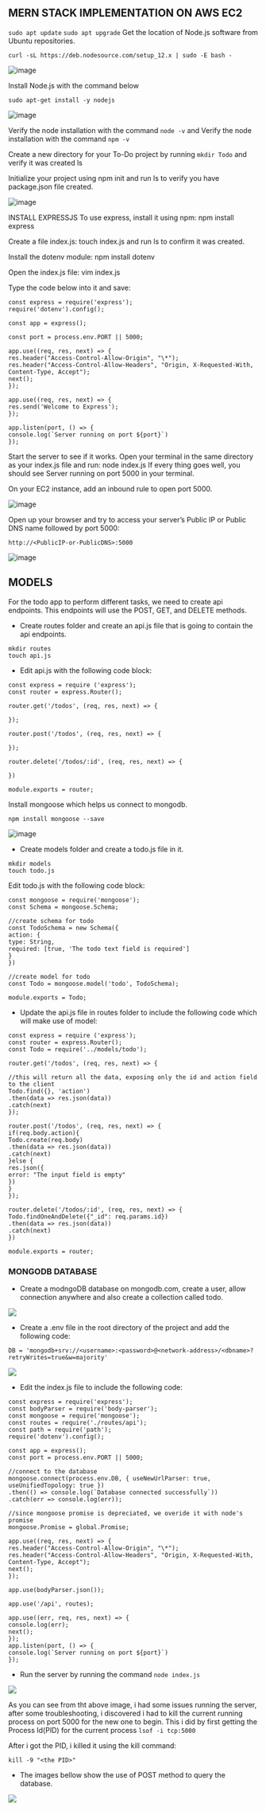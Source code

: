 ## MERN STACK IMPLEMENTATION ON AWS EC2 ##
`sudo apt update`
`sudo apt upgrade`
Get the location of Node.js software from Ubuntu repositories. 

`curl -sL https://deb.nodesource.com/setup_12.x | sudo -E bash -`

![image](https://github.com/Itsjustfemi/cohort_learning/assets/98546783/3ca26431-5f23-4395-a9fe-fb7c2ecc8b7d)

Install Node.js with the command below 

`sudo apt-get install -y nodejs`

![image](https://github.com/Itsjustfemi/cohort_learning/assets/98546783/e88272dc-b877-4fcb-bab0-8861313a26de)

Verify the node installation with the command `node -v` and Verify the node installation with the command `npm -v`

Create a new directory for your To-Do project by running `mkdir Todo` and verify it was created ls

Initialize your project using npm init and run ls to verify you have package.json file created.

![image](https://github.com/Itsjustfemi/cohort_learning/assets/98546783/867819ae-b63b-4cd5-a42d-9d0d11d5d0a9)

INSTALL EXPRESSJS
To use express, install it using npm: npm install express

Create a file index.js: touch index.js and run ls to confirm it was created.

Install the dotenv module: npm install dotenv

Open the index.js file: vim index.js

Type the code below into it and save:

```
const express = require('express');
require('dotenv').config();

const app = express();

const port = process.env.PORT || 5000;

app.use((req, res, next) => {
res.header("Access-Control-Allow-Origin", "\*");
res.header("Access-Control-Allow-Headers", "Origin, X-Requested-With, Content-Type, Accept");
next();
});

app.use((req, res, next) => {
res.send('Welcome to Express');
});

app.listen(port, () => {
console.log(`Server running on port ${port}`)
});
```

Start the server to see if it works. Open your terminal in the same directory as your index.js file and run: node index.js If every thing goes well, you should see Server running on port 5000 in your terminal.

On your EC2 instance, add an inbound rule to open port 5000.

![image](https://github.com/Itsjustfemi/cohort_learning/assets/98546783/a05bea4a-28e9-4f20-9a39-547688ea35c7)

Open up your browser and try to access your server’s Public IP or Public DNS name followed by port 5000:

`http://<PublicIP-or-PublicDNS>:5000`

![image](https://github.com/Itsjustfemi/cohort_learning/assets/98546783/95364ed7-f582-450a-a585-a9f0733bff9c)

## MODELS
For the todo app to perform different tasks, we need to create api endpoints. This endpoints will use the POST, GET, and DELETE methods.

- Create routes folder and create an api.js file that is going to contain the api endpoints.
```
mkdir routes
touch api.js
```

- Edit api.js with the following code block:
```
const express = require ('express');
const router = express.Router();

router.get('/todos', (req, res, next) => {

});

router.post('/todos', (req, res, next) => {

});

router.delete('/todos/:id', (req, res, next) => {

})

module.exports = router;
```

Install mongoose which helps us connect to mongodb. 

`npm install mongoose --save`

![image](https://github.com/Itsjustfemi/cohort_learning/assets/98546783/b0e15a99-984d-477e-aa49-1a0ce736f585)

- Create models folder and create a todo.js file in it.
```
mkdir models
touch todo.js
```
Edit todo.js with the following code block:
```
const mongoose = require('mongoose');
const Schema = mongoose.Schema;

//create schema for todo
const TodoSchema = new Schema({
action: {
type: String,
required: [true, 'The todo text field is required']
}
})

//create model for todo
const Todo = mongoose.model('todo', TodoSchema);

module.exports = Todo;
```

- Update the api.js file in routes folder to include the following code which will make use of model:
```
const express = require ('express');
const router = express.Router();
const Todo = require('../models/todo');

router.get('/todos', (req, res, next) => {

//this will return all the data, exposing only the id and action field to the client
Todo.find({}, 'action')
.then(data => res.json(data))
.catch(next)
});

router.post('/todos', (req, res, next) => {
if(req.body.action){
Todo.create(req.body)
.then(data => res.json(data))
.catch(next)
}else {
res.json({
error: "The input field is empty"
})
}
});

router.delete('/todos/:id', (req, res, next) => {
Todo.findOneAndDelete({"_id": req.params.id})
.then(data => res.json(data))
.catch(next)
})

module.exports = router;
```

### MONGODB DATABASE

- Create a modngoDB database on mongodb.com, create a user, allow connection anywhere and also create a collection called todo.

![](./images/p3/ScreenShot_4_6_2022_11_44_22_PM.png)

- Create a .env file in the root directory of the project and add the following code:
```
DB = 'mongodb+srv://<username>:<password>@<network-address>/<dbname>?retryWrites=true&w=majority'
```

![](./images/p3/ScreenShot_4_6_2022_11_53_24_PM.png)

- Edit the index.js file to include the following code:
```
const express = require('express');
const bodyParser = require('body-parser');
const mongoose = require('mongoose');
const routes = require('./routes/api');
const path = require('path');
require('dotenv').config();

const app = express();
const port = process.env.PORT || 5000;

//connect to the database
mongoose.connect(process.env.DB, { useNewUrlParser: true, useUnifiedTopology: true })
.then(() => console.log(`Database connected successfully`))
.catch(err => console.log(err));

//since mongoose promise is depreciated, we overide it with node's promise
mongoose.Promise = global.Promise;

app.use((req, res, next) => {
res.header("Access-Control-Allow-Origin", "\*");
res.header("Access-Control-Allow-Headers", "Origin, X-Requested-With, Content-Type, Accept");
next();
});

app.use(bodyParser.json());

app.use('/api', routes);

app.use((err, req, res, next) => {
console.log(err);
next();
});
app.listen(port, () => {
console.log(`Server running on port ${port}`)
});
```
- Run the server by running the command `node index.js`

![](./images/p3/ScreenShot_4_11_2022_1_23_54_PM.png)

As you can see from tht above image, i had some issues running the server, after some troubleshooting, i discovered i had to kill the current running process on port 5000 for the new one to begin. This i did by first getting the Process Id(PID) for the current process `lsof -i tcp:5000` 

After i got the PID, i killed it using the kill command:

`kill -9 "<the PID>"`

- The images bellow show the use of POST method to query the database.

![](./images/p3/ScreenShot_4_11_2022_3_36_59_PM.png)
